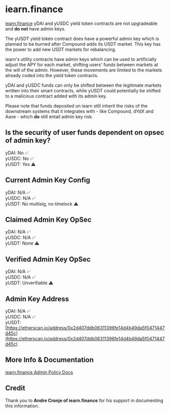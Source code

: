 # iearn.finance

[iearn.finance](https://iearn.finance) yDAI and yUSDC yield token contracts are not upgradeable and **do not** have admin keys.

The yUSDT yield token contract does have a powerful admin key which is planned to be burned after Compound adds its USDT market. This key has the power to add new USDT markets for rebalancing.

iearn's utility contracts have admin keys which can be used to artificially adjust the APY for each market, shifting users' funds between markets at the will of the admin. However, these movements are limited to the markets already coded into the yield token contracts.

yDAI and yUSDC funds can only be shifted between the legitimate markets written into their smart contracts, while yUSDT could potentially be shifted to a malicious contract added with its admin key.

Please note that funds deposited on iearn still inherit the risks of the downstream systems that it integrates with - like Compound, dYdX and Aave - which **do** still entail admin key risk.

## Is the security of user funds dependent on opsec of admin key?

yDAI: No ✅  
yUSDC: No ✅  
yUSDT: Yes ⚠️

## Current Admin Key Config

yDAI: N/A ✅  
yUSDC: N/A ✅  
yUSDT: No multisig, no timelock ⚠️

## Claimed Admin Key OpSec

yDAI: N/A ✅  
yUSDC: N/A ✅  
yUSDT: None ⚠️

## Verified Admin Key OpSec

yDAI: N/A ✅  
yUSDC: N/A ✅  
yUSDT: Unverifiable ⚠️

## Admin Key Address

yDAI: N/A ✅  
yUSDC: N/A ✅  
yUSDT: [https://etherscan.io/address/0x2d407ddb06311396fe14d4b49da5f0471447d45c](https://etherscan.io/address/0x2d407ddb06311396fe14d4b49da5f0471447d45c)

## More Info & Documentation

[iearn.finance Admin Policy Docs](https://docs.iearn.finance/adminpolicy)

## Credit

Thank you to **Andre Cronje of iearn.finance** for his support in documenting this information.

